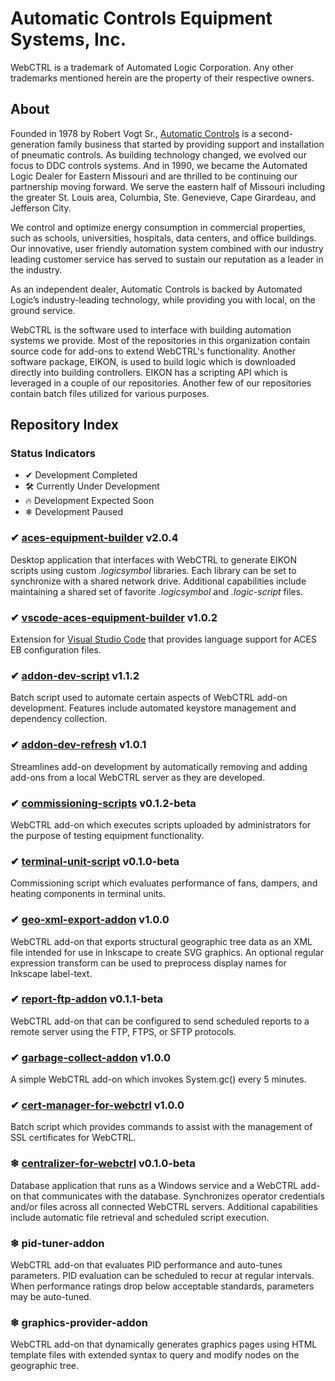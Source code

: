 # Automatic Controls Equipment Systems, Inc.

WebCTRL is a trademark of Automated Logic Corporation.  Any other trademarks mentioned herein are the property of their respective owners.

## About

Founded in 1978 by Robert Vogt Sr., [Automatic Controls](https://automaticcontrols.net/) is a second-generation family business that started by providing support and installation of pneumatic controls. As building technology changed, we evolved our focus to DDC controls systems. And in 1990, we became the Automated Logic Dealer for Eastern Missouri and are thrilled to be continuing our partnership moving forward. We serve the eastern half of Missouri including the greater St. Louis area, Columbia, Ste. Genevieve, Cape Girardeau, and Jefferson City.

We control and optimize energy consumption in commercial properties, such as schools, universities, hospitals, data centers, and office buildings. Our innovative, user friendly automation system combined with our industry leading customer service has served to sustain our reputation as a leader in the industry.

As an independent dealer, Automatic Controls is backed by Automated Logic’s industry-leading technology, while providing you with local, on the ground service.

WebCTRL is the software used to interface with building automation systems we provide. Most of the repositories in this organization contain source code for add-ons to extend WebCTRL's functionality. Another software package, EIKON, is used to build logic which is downloaded directly into building controllers. EIKON has a scripting API which is leveraged in a couple of our repositories. Another few of our repositories contain batch files utilized for various purposes.

## Repository Index

### Status Indicators

- ✔ Development Completed
- 🛠 Currently Under Development
- 🔥 Development Expected Soon
- ❄ Development Paused

### ✔ [aces-equipment-builder](https://github.com/automatic-controls/aces-equipment-builder) v2.0.4
Desktop application that interfaces with WebCTRL to generate EIKON scripts using custom *.logicsymbol* libraries. Each library can be set to synchronize with a shared network drive. Additional capabilities include maintaining a shared set of favorite *.logicsymbol* and *.logic-script* files.

### ✔ [vscode-aces-equipment-builder](https://github.com/automatic-controls/vscode-aces-equipment-builder) v1.0.2
Extension for [Visual Studio Code](https://code.visualstudio.com/) that provides language support for ACES EB configuration files.

### ✔ [addon-dev-script](https://github.com/automatic-controls/addon-dev-script) v1.1.2
Batch script used to automate certain aspects of WebCTRL add-on development. Features include automated keystore management and dependency collection.

### ✔ [addon-dev-refresh](https://github.com/automatic-controls/addon-dev-refresh) v1.0.1
Streamlines add-on development by automatically removing and adding add-ons from a local WebCTRL server as they are developed.

### ✔ [commissioning-scripts](https://github.com/automatic-controls/commissioning-scripts) v0.1.2-beta
WebCTRL add-on which executes scripts uploaded by administrators for the purpose of testing equipment functionality.

### ✔ [terminal-unit-script](https://github.com/automatic-controls/terminal-unit-script) v0.1.0-beta
Commissioning script which evaluates performance of fans, dampers, and heating components in terminal units.

### ✔ [geo-xml-export-addon](https://github.com/automatic-controls/geo-xml-export-addon) v1.0.0
WebCTRL add-on that exports structural geographic tree data as an XML file intended for use in Inkscape to create SVG graphics. An optional regular expression transform can be used to preprocess display names for Inkscape label-text.

### ✔ [report-ftp-addon](https://github.com/automatic-controls/report-ftp-addon) v0.1.1-beta
WebCTRL add-on that can be configured to send scheduled reports to a remote server using the FTP, FTPS, or SFTP protocols.

### ✔ [garbage-collect-addon](https://github.com/automatic-controls/garbage-collect-addon) v1.0.0
A simple WebCTRL add-on which invokes System.gc() every 5 minutes.

### ✔ [cert-manager-for-webctrl](https://github.com/automatic-controls/cert-manager-for-webctrl) v1.0.0
Batch script which provides commands to assist with the management of SSL certificates for WebCTRL.

### ❄ [centralizer-for-webctrl](https://github.com/automatic-controls/centralizer-for-webctrl) v0.1.0-beta
Database application that runs as a Windows service and a WebCTRL add-on that communicates with the database. Synchronizes operator credentials and/or files across all connected WebCTRL servers. Additional capabilities include automatic file retrieval and scheduled script execution.

### ❄ pid-tuner-addon
WebCTRL add-on that evaluates PID performance and auto-tunes parameters. PID evaluation can be scheduled to recur at regular intervals. When performance ratings drop below acceptable standards, parameters may be auto-tuned.

### ❄ graphics-provider-addon
WebCTRL add-on that dynamically generates graphics pages using HTML template files with extended syntax to query and modify nodes on the geographic tree.
